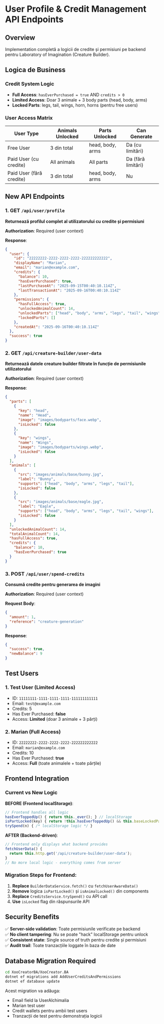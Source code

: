 # User Profile & Credit Management API Endpoints

## Overview

Implementation completă a logicii de credite și permisiuni pe backend pentru Laboratory of Imagination (Creature Builder).

## Logica de Business

### Credit System Logic
- **Full Access**: `hasEverPurchased = true` AND `credits > 0`
- **Limited Access**: Doar 3 animale + 3 body parts (head, body, arms)
- **Locked Parts**: legs, tail, wings, horn, horns (pentru free users)

### User Access Matrix
| User Type | Animals Unlocked | Parts Unlocked | Can Generate |
|-----------|------------------|----------------|--------------|
| Free User | 3 din total | head, body, arms | Da (cu limitări) |
| Paid User (cu credite) | All animals | All parts | Da (fără limitări) |
| Paid User (fără credite) | 3 din total | head, body, arms | Nu |

## New API Endpoints

### 1. GET `/api/user/profile`
**Returnează profilul complet al utilizatorului cu credite și permisiuni**

**Authorization**: Required (user context)

**Response**:
```json
{
  "user": {
    "id": "22222222-2222-2222-2222-222222222222",
    "displayName": "Marian",
    "email": "marian@example.com",
    "credits": {
      "balance": 10,
      "hasEverPurchased": true,
      "lastPurchaseAt": "2025-09-15T00:40:10.114Z",
      "lastTransactionAt": "2025-09-16T00:40:10.114Z"
    },
    "permissions": {
      "hasFullAccess": true,
      "unlockedAnimalCount": 14,
      "unlockedParts": ["head", "body", "arms", "legs", "tail", "wings", "horn", "horns"],
      "lockedParts": []
    },
    "createdAt": "2025-09-16T00:40:10.114Z"
  },
  "success": true
}
```

### 2. GET `/api/creature-builder/user-data`
**Returnează datele creature builder filtrate în funcție de permisiunile utilizatorului**

**Authorization**: Required (user context)

**Response**:
```json
{
  "parts": [
    {
      "key": "head",
      "name": "Head",
      "image": "images/bodyparts/face.webp",
      "isLocked": false
    },
    {
      "key": "wings",
      "name": "Wings", 
      "image": "images/bodyparts/wings.webp",
      "isLocked": false
    }
  ],
  "animals": [
    {
      "src": "images/animals/base/bunny.jpg",
      "label": "Bunny",
      "supports": ["head", "body", "arms", "legs", "tail"],
      "isLocked": false
    },
    {
      "src": "images/animals/base/eagle.jpg",
      "label": "Eagle",
      "supports": ["head", "body", "arms", "legs", "tail", "wings"],
      "isLocked": false
    }
  ],
  "unlockedAnimalCount": 14,
  "totalAnimalCount": 14,
  "hasFullAccess": true,
  "credits": {
    "balance": 10,
    "hasEverPurchased": true
  }
}
```

### 3. POST `/api/user/spend-credits`
**Consumă credite pentru generarea de imagini**

**Authorization**: Required (user context)

**Request Body**:
```json
{
  "amount": 1,
  "reference": "creature-generation"
}
```

**Response**:
```json
{
  "success": true,
  "newBalance": 9
}
```

## Test Users

### 1. Test User (Limited Access)
- ID: `11111111-1111-1111-1111-111111111111`
- Email: `test@example.com`
- Credits: 5
- Has Ever Purchased: **false**
- Access: **Limited** (doar 3 animale + 3 părți)

### 2. Marian (Full Access)
- ID: `22222222-2222-2222-2222-222222222222`
- Email: `marian@example.com`
- Credits: 10
- Has Ever Purchased: **true**
- Access: **Full** (toate animalele + toate părțile)

## Frontend Integration

### Current vs New Logic

**BEFORE (Frontend localStorage)**:
```typescript
// Frontend handles all logic
hasEverToppedUp() { return this._ever(); } // localStorage
isPartLocked(key) { return !this.hasEverToppedUp() && this.baseLockedParts.has(key); }
trySpend(n) { /* localStorage logic */ }
```

**AFTER (Backend-driven)**:
```typescript
// Frontend only displays what backend provides
fetchUserData() { 
  return this.http.get('/api/creature-builder/user-data');
}
// No more local logic - everything comes from server
```

### Migration Steps for Frontend:

1. **Replace** `BuilderDataService.fetch()` cu `fetchUserAwareData()`
2. **Remove** logica `isPartLocked()` și `isAnimalLocked()` din components
3. **Replace** `CreditsService.trySpend()` cu API call
4. **Use** `isLocked` flag din răspunsurile API

## Security Benefits

✅ **Server-side validation**: Toate permisiunile verificate pe backend  
✅ **No client tampering**: Nu se poate "hack" localStorage pentru unlock  
✅ **Consistent state**: Single source of truth pentru credite și permisiuni  
✅ **Audit trail**: Toate tranzacțiile loggate în baza de date  

## Database Migration Required

```bash
cd XooCreatorBA/XooCreator.BA
dotnet ef migrations add AddUserCreditsAndPermissions
dotnet ef database update
```

Acest migration va adăuga:
- Email field la UserAlchimalia
- Marian test user
- Credit wallets pentru ambii test users
- Tranzacții de test pentru demonstrația logicii
